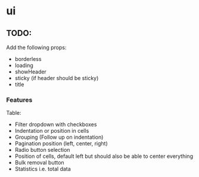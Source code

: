 # ui

## TODO:

Add the following props:

- borderless
- loading
- showHeader
- sticky (if header should be sticky)
- title

### Features

Table:

- Filter dropdown with checkboxes
- Indentation or position in cells
- Grouping (Follow up on indentation)
- Pagination position (left, center, right)
- Radio button selection
- Position of cells, default left but should also be able to center everything
- Bulk removal button
- Statistics i.e. total data
